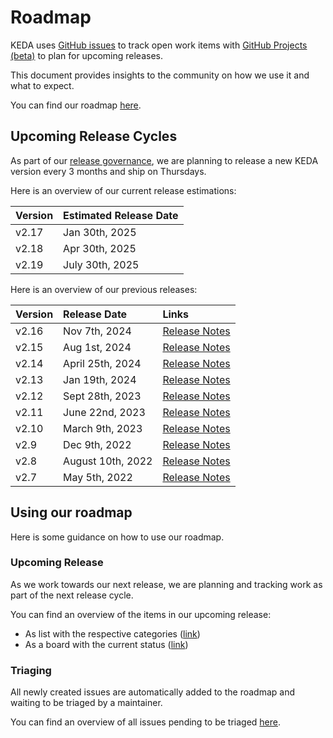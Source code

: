 # Roadmap

KEDA uses [GitHub issues](https://docs.github.com/en/issues/tracking-your-work-with-issues/about-issues) to track open work items with [GitHub Projects (beta)](https://docs.github.com/en/issues/trying-out-the-new-projects-experience/about-projects) to plan for upcoming releases.

This document provides insights to the community on how we use it and what to expect.

You can find our roadmap [here](https://github.com/orgs/kedacore/projects/2).

## Upcoming Release Cycles

As part of our [release governance](https://github.com/kedacore/governance/blob/main/RELEASES.md), we are planning to release a new KEDA version every 3 months and ship on Thursdays.

Here is an overview of our current release estimations:

| Version | Estimated Release Date                               |
|:--------|:-----------------------------------------------------|
| v2.17   | Jan 30th, 2025                                       |
| v2.18   | Apr 30th, 2025                                       |
| v2.19   | July 30th, 2025                                      |

Here is an overview of our previous releases:

| Version | Release Date      | Links                                                                  |
|:--------|:------------------|:-----------------------------------------------------------------------|
| v2.16   | Nov 7th, 2024     | [Release Notes](https://github.com/kedacore/keda/releases/tag/v2.16.0) |
| v2.15   | Aug 1st, 2024     | [Release Notes](https://github.com/kedacore/keda/releases/tag/v2.15.0) |
| v2.14   | April 25th, 2024  | [Release Notes](https://github.com/kedacore/keda/releases/tag/v2.14.0) |
| v2.13   | Jan 19th, 2024    | [Release Notes](https://github.com/kedacore/keda/releases/tag/v2.13.0) |
| v2.12   | Sept 28th, 2023   | [Release Notes](https://github.com/kedacore/keda/releases/tag/v2.12.0) |
| v2.11   | June 22nd, 2023   | [Release Notes](https://github.com/kedacore/keda/releases/tag/v2.11.0) |
| v2.10   | March 9th, 2023   | [Release Notes](https://github.com/kedacore/keda/releases/tag/v2.10.0) |
| v2.9    | Dec 9th, 2022     | [Release Notes](https://github.com/kedacore/keda/releases/tag/v2.9.0)  |
| v2.8    | August 10th, 2022 | [Release Notes](https://github.com/kedacore/keda/releases/tag/v2.8.0)  |
| v2.7    | May 5th, 2022     | [Release Notes](https://github.com/kedacore/keda/releases/tag/v2.7.0)  |

## Using our roadmap

Here is some guidance on how to use our roadmap.

### Upcoming Release

As we work towards our next release, we are planning and tracking work as part of the next release cycle.

You can find an overview of the items in our upcoming release:

- As list with the respective categories ([link](https://github.com/orgs/kedacore/projects/2/views/12))
- As a board with the current status ([link](https://github.com/orgs/kedacore/projects/2/views/16))

### Triaging

All newly created issues are automatically added to the roadmap and waiting to be triaged by a maintainer.

You can find an overview of all issues pending to be triaged [here](https://github.com/orgs/kedacore/projects/2/views/10).
